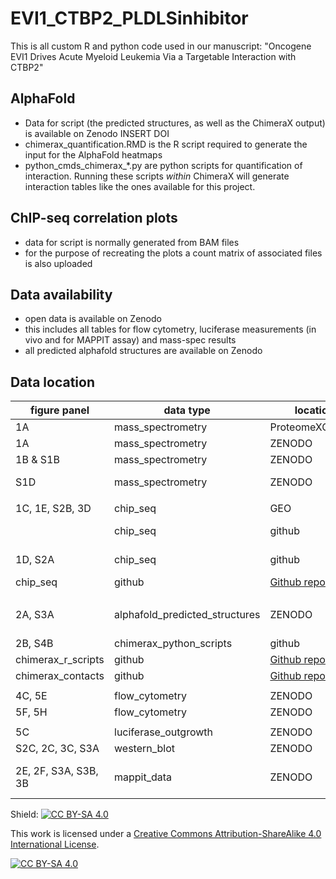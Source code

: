 # EVI1_CTBP2_PLDLSinhibitor

This is all custom R and python code used in our manuscript:
"Oncogene EVI1 Drives Acute Myeloid Leukemia Via a Targetable Interaction with CTBP2"

## AlphaFold

* Data for script (the predicted structures, as well as the ChimeraX output) is available on Zenodo INSERT DOI
* chimerax_quantification.RMD is the R script required to generate the input for the AlphaFold heatmaps
* python_cmds_chimerax_*.py are python scripts for quantification of interaction. Running these scripts *within* ChimeraX will generate interaction tables like the ones available for this project. 

## ChIP-seq correlation plots
* data for script is normally generated from BAM files
* for the purpose of recreating the plots a count matrix of associated files is also uploaded

## Data availability
* open data is available on Zenodo
* this includes all tables for flow cytometry, luciferase measurements (in vivo and for MAPPIT assay) and mass-spec results
* all predicted alphafold structures are available on Zenodo

## Data location

| figure panel         | data type                      | location                                                                   | accession                                                                  | name_supplementary_data                                                                      | data format                              |
| -------------------- | ------------------------------ | -------------------------------------------------------------------------- | -------------------------------------------------------------------------- | -------------------------------------------------------------------------------------------- | ---------------------------------------- |
| 1A                   | mass_spectrometry              | ProteomeXChange                                                            | PXD043333                                                                  | MassSpec_MUTZ3_EVI1vsIgG.txt                                                                 | text                                     |
| 1A                   | mass_spectrometry              | ZENODO                                                                     |                                                                            | MassSpec_MUTZ3_EVI1vsIgG.txt                                                                 | text                                     |
| 1B & S1B             | mass_spectrometry              | ZENODO                                                                     |                                                                            | MassSpec_MUTZ3_EVI1vsIgG_Clusters.txt                                                        | text                                     |
| S1D                  | mass_spectrometry              | ZENODO                                                                     |                                                                            | MassSpec_NFS78_BiotagvsNoBiotag.txt; MassSpec_NFS78_BiotagvsNoBiotag_designTable.xlsx        | text & xlsx                              |
|                      |                                |                                                                            |                                                                            |                                                                                              |                                          |
| 1C, 1E, S2B, 3D      | chip_seq                       | GEO                                                                        | GSE236010                                                                  | Raw FASTQ files and BIGWIG                                                                   | various                                  |
|                      | chip_seq                       | github                                                                     | [Github repo](https://github.com/dorienpastoors/EVI1_CTBP2_PLDLSinhibitor) | chipseq-corrplots/CTBP_Mutz3_peaks.narrowPeak; chipseq-corrplots/EVI1_Mutz3_peaks.narrowPeak | narrowPeak                               |
| 1D, S2A              | chip_seq                       | github                                                                     | [Github repo](https://github.com/dorienpastoors/EVI1_CTBP2_PLDLSinhibitor) | chipseq-corrplots/counts_CTBP2peaks.txt;chipseq-corrplots/counts_EVI1peaks.txt               | text                                     |
| chip_seq             | github                         | [Github repo](https://github.com/dorienpastoors/EVI1_CTBP2_PLDLSinhibitor) | chipseq-corrplots/heatmaps_corr.RMD                                        | .RMD                                                                                         |
|                      |                                |                                                                            |                                                                            |                                                                                              |                                          |
| 2A, S3A              | alphafold_predicted_structures | ZENODO                                                                     |                                                                            | AlphaFold_Predictions.zip                                                                    | zipped_folder [pdb, txt and fasta files] |
| 2B, S4B              | chimerax_python_scripts        | github                                                                     | [Github repo](https://github.com/dorienpastoors/EVI1_CTBP2_PLDLSinhibitor) | alphafold_quantResidues/AlphaFold_python_cmds_chimerax_\*.py                                 | .py script                               |
| chimerax_r_scripts   | github                         | [Github repo](https://github.com/dorienpastoors/EVI1_CTBP2_PLDLSinhibitor) | alphafold_quantResidues/alphafold_quant_int_res_gitversion.rmd             | .RMD                                                                                         |
| chimerax_contacts    | github                         | [Github repo](https://github.com/dorienpastoors/EVI1_CTBP2_PLDLSinhibitor) | alphafold_quantResidues/chimerax_contacts_\*.txt                           | text                                                                                         |
|                      |                                |                                                                            |                                                                            |                                                                                              |                                          |
| 4C, 5E               | flow_cytometry                 | ZENODO                                                                     |                                                                            | FlowCytometry_Gating.pdf                                                                     | PDF                                      |
| 5F, 5H               | flow_cytometry                 | ZENODO                                                                     |                                                                            | FlowCytometry_SB1690_MixExperiments_FrequencyTables.xlsx                                     | xlsx                                     |
|                      |                                |                                                                            |                                                                            |                                                                                              |                                          |
| 5C                   | luciferase_outgrowth           | ZENODO                                                                     |                                                                            | LuciferaseSize_MUTZ3_ScaffoldMice.xlsx                                                       | .xlsx                                    |
| S2C, 2C, 3C, S3A     | western_blot                   | ZENODO                                                                     |                                                                            | full uncropped western blots                                                                 | PDF                                      |
| 2E, 2F, S3A, S3B, 3B | mappit_data                    | ZENODO                                                                     |                                                                            | mappit.zip                                                                                   | zipped folder [.pfzx & .xlsx]            |

Shield: [![CC BY-SA 4.0][cc-by-sa-shield]][cc-by-sa]

This work is licensed under a
[Creative Commons Attribution-ShareAlike 4.0 International License][cc-by-sa].

[![CC BY-SA 4.0][cc-by-sa-image]][cc-by-sa]

[cc-by-sa]: http://creativecommons.org/licenses/by-sa/4.0/
[cc-by-sa-image]: https://licensebuttons.net/l/by-sa/4.0/88x31.png
[cc-by-sa-shield]: https://img.shields.io/badge/License-CC%20BY--SA%204.0-lightgrey.svg

